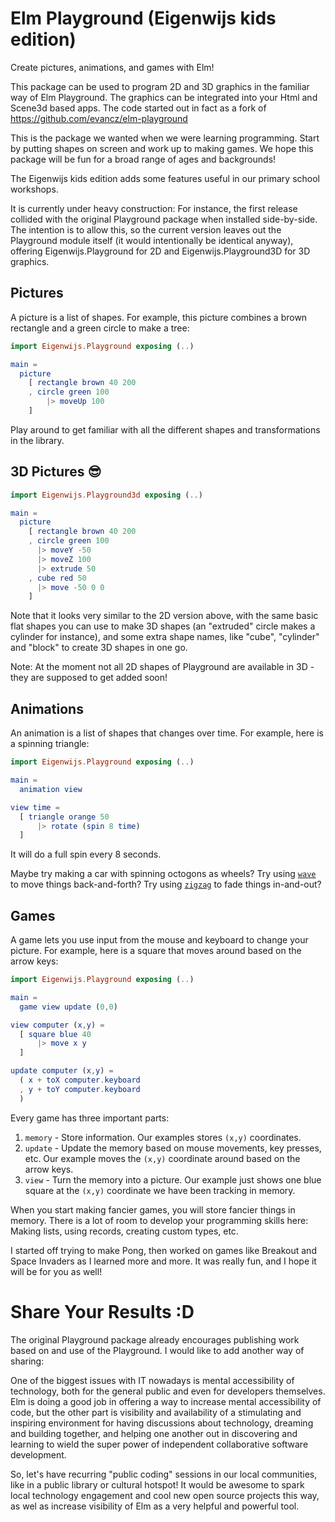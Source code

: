 # Elm Playground (Eigenwijs kids edition)

Create pictures, animations, and games with Elm!

This package can be used to program 2D and 3D graphics in the familiar way of Elm Playground.
The graphics can be integrated into your Html and Scene3d based apps.
The code started out in fact as a fork of https://github.com/evancz/elm-playground

This is the package we wanted when we were learning programming. Start by putting shapes on
screen and work up to making games. We hope this package will be fun for a broad range of
ages and backgrounds!

The Eigenwijs kids edition adds some features useful in our primary school workshops.

It is currently under heavy construction: For instance, the first release collided with the
original Playground package when installed side-by-side. The intention is to allow this, so
the current version leaves out the Playground module itself (it would intentionally be
identical anyway), offering Eigenwijs.Playground for 2D and Eigenwijs.Playground3D for 3D
graphics.

## Pictures

A picture is a list of shapes. For example, this picture combines a brown rectangle and a green circle to make a tree:

```elm
import Eigenwijs.Playground exposing (..)

main =
  picture
    [ rectangle brown 40 200
    , circle green 100
        |> moveUp 100
    ]
```

Play around to get familiar with all the different shapes and transformations in the library.


## 3D Pictures 😎

``` elm
import Eigenwijs.Playground3d exposing (..)

main =
  picture
    [ rectangle brown 40 200
    , circle green 100
      |> moveY -50
      |> moveZ 100
      |> extrude 50
    , cube red 50
      |> move -50 0 0
    ]
```

Note that it looks very similar to the 2D version above, with the same basic flat shapes you can
use to make 3D shapes (an "extruded" circle makes a cylinder for instance), and some extra shape
names, like "cube", "cylinder" and "block" to create 3D shapes in one go.

Note: At the moment not all 2D shapes of Playground are available in 3D - they are supposed to get
added soon!


## Animations

An animation is a list of shapes that changes over time. For example, here is a spinning triangle:

```elm
import Eigenwijs.Playground exposing (..)

main =
  animation view

view time =
  [ triangle orange 50
      |> rotate (spin 8 time)
  ]
```

It will do a full spin every 8 seconds.

Maybe try making a car with spinning octogons as wheels? Try using [`wave`](https://package.elm-lang.org/packages/evancz/elm-playground/latest/Playground#wave) to move things back-and-forth? Try using [`zigzag`](https://package.elm-lang.org/packages/evancz/elm-playground/latest/Playground#zigzag) to fade things in-and-out?


## Games

A game lets you use input from the mouse and keyboard to change your picture. For example, here is a square that moves around based on the arrow keys:

```elm
import Eigenwijs.Playground exposing (..)

main =
  game view update (0,0)

view computer (x,y) =
  [ square blue 40
      |> move x y
  ]

update computer (x,y) =
  ( x + toX computer.keyboard
  , y + toY computer.keyboard
  )
```

Every game has three important parts:

1. `memory` - Store information. Our examples stores `(x,y)` coordinates.
2. `update` - Update the memory based on mouse movements, key presses, etc. Our example moves the `(x,y)` coordinate around based on the arrow keys.
3. `view` - Turn the memory into a picture. Our example just shows one blue square at the `(x,y)` coordinate we have been tracking in memory.

When you start making fancier games, you will store fancier things in memory. There is a lot of room to develop your programming skills here: Making lists, using records, creating custom types, etc.

I started off trying to make Pong, then worked on games like Breakout and Space Invaders as I learned more and more. It was really fun, and I hope it will be for you as well!


# Share Your Results :D

The original Playground package already encourages publishing work based on and use of the Playground.
I would like to add another way of sharing:

One of the biggest issues with IT nowadays is mental accessibility of technology, both for the general
public and even for developers themselves. Elm is doing a good job in offering a way to increase mental
accessibility of code, but the other part is visibility and availability of a stimulating and inspiring
environment for having discussions about technology, dreaming and building together, and helping one
another out in discovering and learning to wield the super power of independent collaborative
software development.

So, let's have recurring "public coding" sessions in our local communities, like in a public library
or cultural hotspot! It would be awesome to spark local technology engagement and cool new open source
projects this way, as wel as increase visibility of Elm as a very helpful and powerful tool.
